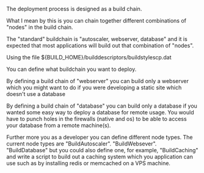 The deployment process is designed as a build chain.  

What I mean by this is you can chain together different combinations of "nodes" in the build chain.  

The "standard" buildchain is "autoscaler, webserver, database" and it is expected that most applications will build out that combination of "nodes".  

Using the file ${BUILD_HOME}/builddescriptors/buildstylescp.dat  

You can define what buildchain you want to deploy.  

By defining a build chain of "webserver" you can build only a webserver which you might want to do if you were developing a static site which doesn't use a database  

By defining a build chain of "database" you can build only a database if you wanted some easy way to deploy a database for remote usage. You would have to punch holes in the firewalls (native and os) to be able to access your database from a remote machine(s).  

Further more you as a developer you can define different node types. The current node types are "BuildAutoscaler". "BuildWebsever". "BuildDatabase" but you could also define one, for example, "BuildCaching" and write a script to build out a caching system which you application can use such as by installing redis or memcached on a VPS machine.  
